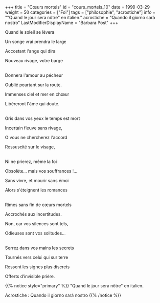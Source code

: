 +++
title = "Cœurs mortels"
id = "cours_mortels_10"
date = 1999-03-29
weight = 50
categories = ["Foi"]
tags = ["philosophie", "acrostiche"]
info = "\"Quand le jour sera nôtre\" en italien."
acrostiche = "Quando il giorno sarà nostro"
LastModifierDisplayName = "Barbara Post"
+++

Quand le soleil se lèvera

Un songe vrai prendra le large

Accostant l'ange qui dira

Nouveau rivage, votre barge

 \
Donnera l'amour au pécheur

Oublié pourtant sur la route.

Immenses ciel et mer en chœur

Libèreront l'âme qui doute.

 \
Gris dans vos yeux le temps est mort

Incertain fleuve sans rivage,

O vous ne chercherez l'accord

Ressuscité sur le visage,

 \
Ni ne prierez, même la foi

Obsolète... mais vos souffrances !...

Sans vivre, et mourir sans émoi

Alors s'éteignent les romances

 \
Rimes sans fin de cœurs mortels

Accrochés aux incertitudes.

Non, car vos silences sont tels,

Odieuses sont vos solitudes...

 \
Serrez dans vos mains les secrets

Tournés vers celui qui sur terre

Ressent les signes plus discrets

Offerts d'invisible prière.

{{% notice style="primary" %}}
\"Quand le jour sera nôtre\" en italien.

Acrostiche : Quando il giorno sarà nostro
{{% /notice %}}
